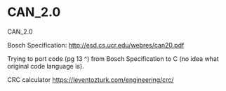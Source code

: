# CAN_2.0
CAN_2.0

Bosch Specification: http://esd.cs.ucr.edu/webres/can20.pdf

Trying to port code (pg 13 ^) from Bosch Specification to C (no idea what original code language is). 

CRC calculator
https://leventozturk.com/engineering/crc/

